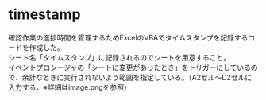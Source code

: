 # timestamp
確認作業の進捗時間を管理するためExcelのVBAでタイムスタンプを記録するコードを作成した。  
シート名「タイムスタンプ」に記録されるのでシートを用意すること。  
イベントプロシージャの「シートに変更があったとき」をトリガーにしているので、余計なときに実行されないよう範囲を指定している。（A2セル～D2セルに入力する。※詳細はimage.pngを参照）
